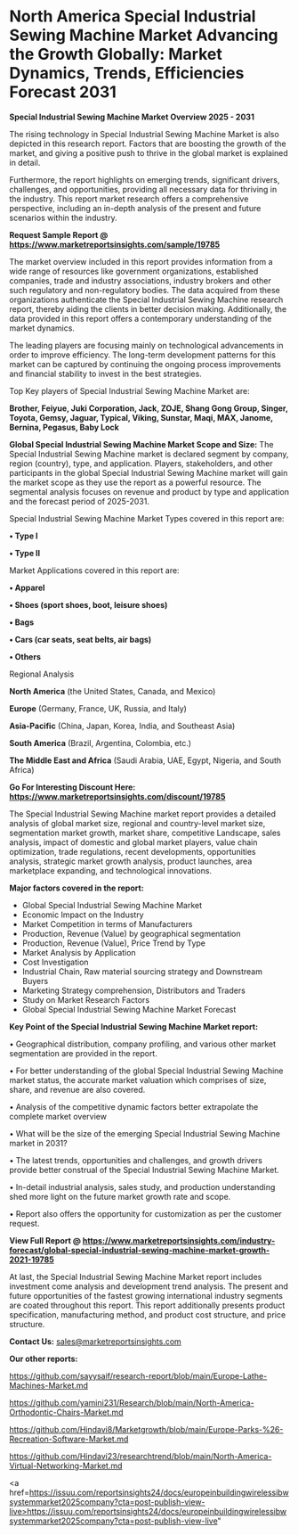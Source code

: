 # North America Special Industrial Sewing Machine Market Advancing the Growth Globally: Market Dynamics, Trends, Efficiencies Forecast 2031

<Strong> Special Industrial Sewing Machine Market Overview 2025 - 2031</strong>

The rising technology in Special Industrial Sewing Machine Market is also depicted in this research report. Factors that are boosting the growth of the market, and giving a positive push to thrive in the global market is explained in detail.

Furthermore, the report highlights on emerging trends, significant drivers, challenges, and opportunities, providing all necessary data for thriving in the industry. This report market research offers a comprehensive perspective, including an in-depth analysis of the present and future scenarios within the industry.

<strong>Request Sample Report @ <a href=https://www.marketreportsinsights.com/sample/19785>https://www.marketreportsinsights.com/sample/19785</a></strong>

The market overview included in this report provides information from a wide range of resources like government organizations, established companies, trade and industry associations, industry brokers and other such regulatory and non-regulatory bodies. The data acquired from these organizations authenticate the Special Industrial Sewing Machine research report, thereby aiding the clients in better decision making. Additionally, the data provided in this report offers a contemporary understanding of the market dynamics.

The leading players are focusing mainly on technological advancements in order to improve efficiency. The long-term development patterns for this market can be captured by continuing the ongoing process improvements and financial stability to invest in the best strategies.

Top Key players of Special Industrial Sewing Machine Market are:

<strong>Brother, Feiyue, Juki Corporation, Jack, ZOJE, Shang Gong Group, Singer, Toyota, Gemsy, Jaguar, Typical, Viking, Sunstar, Maqi, MAX, Janome, Bernina, Pegasus, Baby Lock</strong>

<strong><b>Global Special Industrial Sewing Machine Market Scope and Size:</b></strong>
The Special Industrial Sewing Machine market is declared segment by company, region (country), type, and application. Players, stakeholders, and other participants in the global Special Industrial Sewing Machine market will gain the market scope as they use the report as a powerful resource. The segmental analysis focuses on revenue and product by type and application and the forecast period of 2025-2031.

Special Industrial Sewing Machine Market Types covered in this report are:

<strong>• Type I

• Type II</strong>

Market Applications covered in this report are:

<strong>• Apparel

• Shoes (sport shoes, boot, leisure shoes)

• Bags

• Cars (car seats, seat belts, air bags)

• Others</strong> 

Regional Analysis

<strong>North America</strong> (the United States, Canada, and Mexico)

<strong>Europe</strong> (Germany, France, UK, Russia, and Italy)

<strong>Asia-Pacific</strong> (China, Japan, Korea, India, and Southeast Asia)

<strong>South America</strong> (Brazil, Argentina, Colombia, etc.)

<strong>The Middle East and Africa</strong> (Saudi Arabia, UAE, Egypt, Nigeria, and South Africa)

<strong>Go For Interesting Discount Here: <a href=https://www.marketreportsinsights.com/discount/19785>https://www.marketreportsinsights.com/discount/19785</a></strong>

The Special Industrial Sewing Machine market report provides a detailed analysis of global market size, regional and country-level market size, segmentation market growth, market share, competitive Landscape, sales analysis, impact of domestic and global market players, value chain optimization, trade regulations, recent developments, opportunities analysis, strategic market growth analysis, product launches, area marketplace expanding, and technological innovations.

<strong><b>Major factors covered in the report:</b></strong>
<ul>
  <li>Global Special Industrial Sewing Machine Market </li>
  <li>Economic Impact on the Industry</li>
  <li>Market Competition in terms of Manufacturers</li>
  <li>Production, Revenue (Value) by geographical segmentation</li>
  <li>Production, Revenue (Value), Price Trend by Type</li>
  <li>Market Analysis by Application</li>
  <li>Cost Investigation</li>
  <li>Industrial Chain, Raw material sourcing strategy and Downstream Buyers</li>
  <li>Marketing Strategy comprehension, Distributors and Traders</li>
  <li>Study on Market Research Factors</li>
  <li>Global Special Industrial Sewing Machine Market Forecast</li>
</ul>

<strong><b>Key Point of the Special Industrial Sewing Machine Market report:</b></strong>

• Geographical distribution, company profiling, and various other market segmentation are provided in the report.

• For better understanding of the global Special Industrial Sewing Machine market status, the accurate market valuation which comprises of size, share, and revenue are also covered.

• Analysis of the competitive dynamic factors better extrapolate the complete market overview

• What will be the size of the emerging Special Industrial Sewing Machine market in 2031?

• The latest trends, opportunities and challenges, and growth drivers provide better construal of the Special Industrial Sewing Machine Market.

• In-detail industrial analysis, sales study, and production understanding shed more light on the future market growth rate and scope.

• Report also offers the opportunity for customization as per the customer request.

<strong><b>View Full Report @ <a href=https://www.marketreportsinsights.com/industry-forecast/global-special-industrial-sewing-machine-market-growth-2021-19785>https://www.marketreportsinsights.com/industry-forecast/global-special-industrial-sewing-machine-market-growth-2021-19785</a></b></strong>


At last, the Special Industrial Sewing Machine Market report includes investment come analysis and development trend analysis. The present and future opportunities of the fastest growing international industry segments are coated throughout this report. This report additionally presents product specification, manufacturing method, and product cost structure, and price structure.

<strong>Contact Us:</strong>
sales@marketreportsinsights.com

<strong>Our other reports:</strong>

<a href=https://github.com/sayysaif/research-report/blob/main/Europe-Lathe-Machines-Market.md>https://github.com/sayysaif/research-report/blob/main/Europe-Lathe-Machines-Market.md</a>

<a href=https://github.com/yamini231/Research/blob/main/North-America-Orthodontic-Chairs-Market.md>https://github.com/yamini231/Research/blob/main/North-America-Orthodontic-Chairs-Market.md</a>

<a href=https://github.com/Hindavi8/Marketgrowth/blob/main/Europe-Parks-%26-Recreation-Software-Market.md>https://github.com/Hindavi8/Marketgrowth/blob/main/Europe-Parks-%26-Recreation-Software-Market.md</a>

<a href=https://github.com/Hindavi23/researchtrend/blob/main/North-America-Virtual-Networking-Market.md>https://github.com/Hindavi23/researchtrend/blob/main/North-America-Virtual-Networking-Market.md</a>

<a href=https://issuu.com/reportsinsights24/docs/europeinbuildingwirelessibwsystemmarket2025company?cta=post-publish-view-live>https://issuu.com/reportsinsights24/docs/europeinbuildingwirelessibwsystemmarket2025company?cta=post-publish-view-live</a>"
